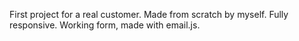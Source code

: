 First project for a real customer.
Made from scratch by myself.
Fully responsive.
Working form, made with email.js.
